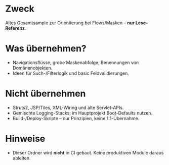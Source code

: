 # Zweck
Altes Gesamtsample zur Orientierung bei Flows/Masken – **nur Lese-Referenz**.

# Was übernehmen?
- Navigationsflüsse, grobe Maskenabfolge, Benennungen von Domänenobjekten.
- Ideen für Such-/Filterlogik und basic Feldvalidierungen.

# Nicht übernehmen
- Struts2, JSP/Tiles, XML-Wiring und alte Servlet-APIs.
- Gemischte Logging-Stacks; im Hauptprojekt Boot-Defaults nutzen.
- Build-/Deploy-Skripte – nur Prinzipien, keine 1:1-Übernahme.

# Hinweise
- Dieser Ordner wird **nicht** in CI gebaut. Keine produktiven Module daraus ableiten.
